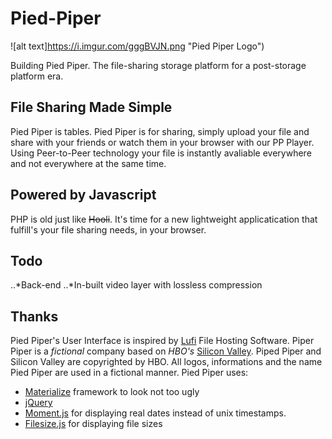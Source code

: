 # Pied-Piper
![alt text]https://i.imgur.com/gggBVJN.png "Pied Piper Logo")

Building Pied Piper. The file-sharing storage platform for a post-storage platform era.

## File Sharing Made Simple
Pied Piper is tables.
Pied Piper is for sharing, simply upload your file and share with your friends or watch them in your browser with our PP Player.
Using Peer-to-Peer technology your file is instantly avaliable everywhere and not everywhere at the same time.

## Powered by Javascript
PHP is old just like ~~Hooli~~. It's time for a new lightweight applicatication that fulfill's your file sharing needs, in your browser.

## Todo
..*Back-end
..*In-built video layer with lossless compression

## Thanks
Pied Piper's User Interface is inspired by [Lufi](http:/demo.lufi.io/) File Hosting Software. 
Piper Piper is a _fictional_ company based on _HBO's_ [Silicon Valley](http://www.hbo.com/silicon-valley). Piped Piper and Silicon Valley are copyrighted by HBO. All logos, informations and the name Pied Piper are used in a fictional manner.
Pied Piper uses:
* [Materialize](http://materializecss.com/) framework to look not too ugly
* [jQuery](https://jquery.com)
* [Moment.js](http://momentjs.com/) for displaying real dates instead of unix timestamps.
* [Filesize.js](http://filesizejs.com/) for displaying file sizes


